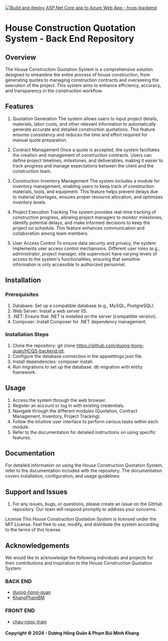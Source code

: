 [![Build and deploy ASP.Net Core app to Azure Web App - hcqs-backend](https://github.com/duong-hong-quan/HCQS-backend/actions/workflows/main_hcqs-backend.yml/badge.svg)](https://github.com/duong-hong-quan/HCQS-backend/actions/workflows/main_hcqs-backend.yml)
# House Construction Quotation System - Back End Repository

## Overview
The House Construction Quotation System is a comprehensive solution designed to streamline the entire process of house construction, from generating quotes to managing construction contracts and overseeing the execution of the project. This system aims to enhance efficiency, accuracy, and transparency in the construction workflow.

## Features
1. Quotation Generation
The system allows users to input project details, materials, labor costs, and other relevant information to automatically generate accurate and detailed construction quotations. This feature ensures consistency and reduces the time and effort required for manual quote preparation.

2. Contract Management
Once a quote is accepted, the system facilitates the creation and management of construction contracts. Users can define project timelines, milestones, and deliverables, making it easier to track progress and manage expectations between the client and the construction team.

3. Construction Inventory Management
The system includes a module for inventory management, enabling users to keep track of construction materials, tools, and equipment. This feature helps prevent delays due to material shortages, ensures proper resource allocation, and optimizes inventory levels.

4. Project Execution Tracking
The system provides real-time tracking of construction progress, allowing project managers to monitor milestones, identify potential delays, and make informed decisions to keep the project on schedule. This feature enhances communication and collaboration among team members.

5. User Access Control
To ensure data security and privacy, the system implements user access control mechanisms. Different user roles (e.g., administrator, project manager, site supervisor) have varying levels of access to the system's functionalities, ensuring that sensitive information is only accessible to authorized personnel.

## Installation
### Prerequisites
1. Database: Set up a compatible database (e.g., MySQL, PostgreSQL).
2. Web Server: Install a web server IIS.
3. .NET: Ensure that .NET is installed on the server (compatible version).
4. Composer: Install Composer for .NET dependency management.
### Installation Steps
1. Clone the repository: git clone https://github.com/duong-hong-quan/HCQS-backend.git.
2. Configure the database connection in the appsettings.json file.
3. Install dependencies: composer install.
4. Run migrations to set up the database: db migration with entity framework.
## Usage
1. Access the system through the web browser.
2. Register an account or log in with existing credentials.
3. Navigate through the different modules (Quotation, Contract Management, Inventory, Project Tracking).
4. Follow the intuitive user interface to perform various tasks within each module.
5. Refer to the documentation for detailed instructions on using specific features.
## Documentation
For detailed information on using the House Construction Quotation System, refer to the documentation included with the repository. The documentation covers installation, configuration, and usage guidelines.

## Support and Issues
1. For any issues, bugs, or questions, please create an issue on the GitHub repository. Our team will respond promptly to address your concerns.

License
This House Construction Quotation System is licensed under the MIT License. Feel free to use, modify, and distribute the system according to the terms of this license.

## Acknowledgements
We would like to acknowledge the following individuals and projects for their contributions and inspiration to the House Construction Quotation System:

### BACK END
- [duong-hong-quan](https://github.com/duong-hong-quan)
- [KhangPhamBM](https://github.com/KhangPhamBM)

### FRONT END
- [chau-ngoc-tram](https://github.com/ChauNgocTram)


#### Copyright &#169; 2024 - Dương Hồng Quân & Phạm Bùi Minh Khang
